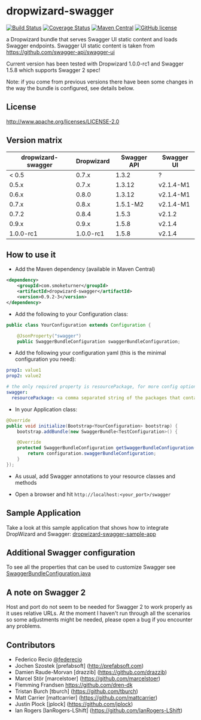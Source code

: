 dropwizard-swagger
==================
[![Build Status](https://travis-ci.org/smoketurner/dropwizard-swagger.svg?branch=master)](https://travis-ci.org/smoketurner/dropwizard-swagger)
[![Coverage Status](https://coveralls.io/repos/smoketurner/dropwizard-swagger/badge.svg?branch=master&service=github)](https://coveralls.io/github/smoketurner/dropwizard-swagger?branch=master)
[![Maven Central](https://img.shields.io/maven-central/v/com.smoketurner/dropwizard-swagger.svg?style=flat-square)](https://maven-badges.herokuapp.com/maven-central/com.smoketurner/dropwizard-swagger/)
[![GitHub license](https://img.shields.io/github/license/smoketurner/dropwizard-swagger.svg?style=flat-square)](https://github.com/smoketurner/dropwizard-swagger/tree/master)

a Dropwizard bundle that serves Swagger UI static content and loads Swagger endpoints. Swagger UI static content is taken from https://github.com/swagger-api/swagger-ui

Current version has been tested with Dropwizard 1.0.0-rc1 and Swagger 1.5.8 which supports Swagger 2 spec!

Note: if you come from previous versions there have been some changes in the way the bundle is configured, see details below.

License
-------

http://www.apache.org/licenses/LICENSE-2.0

Version matrix
--------------

dropwizard-swagger| Dropwizard |Swagger API|Swagger UI
------------------|------------|-----------|----------
     < 0.5        |   0.7.x    |   1.3.2   |    ?
       0.5.x      |   0.7.x    |   1.3.12  | v2.1.4-M1
       0.6.x      |   0.8.0    |   1.3.12  | v2.1.4-M1
       0.7.x      |   0.8.x    |   1.5.1-M2| v2.1.4-M1
       0.7.2      |   0.8.4    |   1.5.3   | v2.1.2
       0.9.x      |   0.9.x    |   1.5.8   | v2.1.4
       1.0.0-rc1  |   1.0.0-rc1|   1.5.8   | v2.1.4

How to use it
-------------

* Add the Maven dependency (available in Maven Central)

```xml
<dependency>
    <groupId>com.smoketurner</groupId>
    <artifactId>dropwizard-swagger</artifactId>
    <version>0.9.2-3</version>
</dependency>
```


* Add the following to your Configuration class:

```java
public class YourConfiguration extends Configuration {

    @JsonProperty("swagger")
    public SwaggerBundleConfiguration swaggerBundleConfiguration;
```

* Add the following your configuration yaml (this is the minimal configuration you need):

```yaml
prop1: value1
prop2: value2

# the only required property is resourcePackage, for more config options see below
swagger:
  resourcePackage: <a comma separated string of the packages that contain your @Api annotated resources>
```

* In your Application class:

```java
@Override
public void initialize(Bootstrap<YourConfiguration> bootstrap) {
    bootstrap.addBundle(new SwaggerBundle<TestConfiguration>() {

    @Override
    protected SwaggerBundleConfiguration getSwaggerBundleConfiguration(YourConfiguration configuration) {
        return configuration.swaggerBundleConfiguration;
    }
});
```

* As usual, add Swagger annotations to your resource classes and methods

* Open a browser and hit `http://localhost:<your_port>/swagger`

Sample Application
------------------

Take a look at this sample application that shows how to integrate DropWizard and Swagger: [dropwizard-swagger-sample-app](https://github.com/federecio/dropwizard-swagger-sample-app)

Additional Swagger configuration
--------------------------------

To see all the properties that can be used to customize Swagger see [SwaggerBundleConfiguration.java](src/main/java/io/federecio/dropwizard/swagger/SwaggerBundleConfiguration.java)

A note on Swagger 2
-------------------

Host and port do not seem to be needed for Swagger 2 to work properly as it uses relative URLs. At the moment I haven't run through all the scenarios so some adjustments might be needed, please open a bug if you encounter any problems.


Contributors
------------

* Federico Recio [@federecio](http://twitter.com/federecio)
* Jochen Szostek [prefabsoft] (http://prefabsoft.com)
* Damien Raude-Morvan [drazzib] (https://github.com/drazzib)
* Marcel Stör [marcelstoer] (https://github.com/marcelstoer)
* Flemming Frandsen https://github.com/dren-dk
* Tristan Burch [tburch] (https://github.com/tburch)
* Matt Carrier [mattcarrier] (https://github.com/mattcarrier)
* Justin Plock [jplock] (https://github.com/jplock)
* Ian Rogers [IanRogers-LShift] (https://github.com/IanRogers-LShift)

